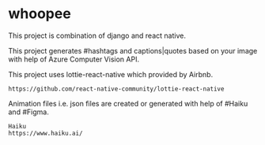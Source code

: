 # whoopee

This project is combination of django and react native.

This project generates #hashtags and captions|quotes based on your image with help of Azure Computer Vision API.

This project uses lottie-react-native which provided by Airbnb.
```
https://github.com/react-native-community/lottie-react-native
```

Animation files i.e. json files are created or generated with help of #Haiku and #Figma.

```
Haiku
https://www.haiku.ai/
```
